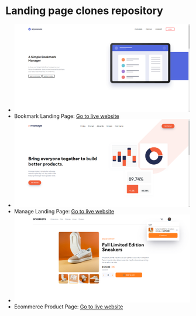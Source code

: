 # Landing page clones repository
- ![](./bookmark-landing-page/images/screenshot.png)
- Bookmark Landing Page: [Go to live website](https://fatihbulbul1.github.io/landing-page-clones/bookmark-landing-page/site/)
- ![](./manage-landing-page/images/screenshot.png)
- Manage Landing Page: [Go to live website](https://fatihbulbul1.github.io/landing-page-clones/manage-landing-page/site/)
- ![](./ecommerce-product-page/images/screenshot.png)
- Ecommerce Product Page: [Go to live website](https://fatihbulbul1.github.io/landing-page-clones/ecommerce-product-page/site/)
